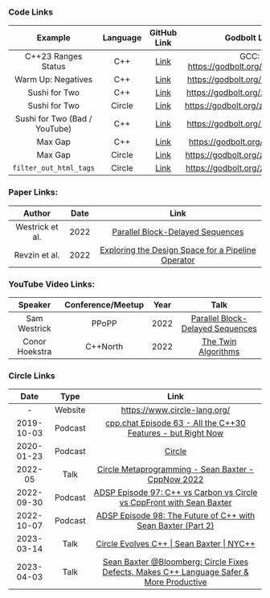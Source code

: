 ### Code Links

|            Example            | Language |                                                 GitHub Link                                                  |             Godbolt Link             |
| :---------------------------: | :------: | :----------------------------------------------------------------------------------------------------------: | :----------------------------------: |
|      C++23 Ranges Status      |   C++    |            [Link](https://github.com/codereport/ranges-examples/blob/main/cpp23_ranges_status.md)            | GCC: https://godbolt.org/z/vsfT6e96b |
|      Warm Up: Negatives       |   C++    |       [Link](https://github.com/codereport/Content/blob/main/Talks/2023-06-C%2B%2BOnSea/negatives.cpp)       |   https://godbolt.org/z/8TEevabqd    |
|         Sushi for Two         |   C++    |           [Link](https://github.com/codereport/top10/blob/main/05_sushi_for_two/sushi_for_two.cpp)           |   https://godbolt.org/z/69Kh8baz3    |
|         Sushi for Two         |  Circle  |       [Link](https://github.com/codereport/top10/blob/main/05_sushi_for_two/sushi_for_two_circle.cpp)        |   https://godbolt.org/z/P6PxMnhMz    |
| Sushi for Two (Bad / YouTube) |   C++    | [Link](https://github.com/codereport/Content/blob/main/Talks/2023-06-C%2B%2BOnSea/sushi_for_two_youtube.cpp) |   https://godbolt.org/z/hjbKb6jWM    |
|            Max Gap            |   C++    |                 [Link](https://github.com/codereport/top10/blob/main/06_max_gap/max_gap.cpp)                 |   https://godbolt.org/z/P43EhYcsj    |
|            Max Gap            |  Circle  |             [Link](https://github.com/codereport/top10/blob/main/06_max_gap/max_gap_circle.cpp)              |   https://godbolt.org/z/3K598jMMa    |
|    `filter_out_html_tags`     |  Circle  | [Link](https://github.com/codereport/Content/blob/main/Talks/2023-06-C%2B%2BOnSea/filter_out_html_tags.cpp)  |   https://godbolt.org/z/on5xMG5ax    |

### Paper Links:
|     Author      | Date  |                                          Link                                          |
| :-------------: | :---: | :------------------------------------------------------------------------------------: |
| Westrick et al. | 2022  | [Parallel Block-Delayed Sequences](https://dl.acm.org/doi/pdf/10.1145/3503221.3508434) |
|  Revzin et al.  | 2022  |         [Exploring the Design Space for a Pipeline Operator](wg21.link/p2672)          |

### YouTube Video Links:
|    Speaker     | Conference/Meetup | Year  |                                      Talk                                       |
| :------------: | :---------------: | :---: | :-----------------------------------------------------------------------------: |
|  Sam Westrick  |       PPoPP       | 2022  | [Parallel Block-Delayed Sequences](https://www.youtube.com/watch?v=jWaG90FbWKY) |
| Conor Hoekstra |     C++North      | 2022  |       [The Twin Algorithms](https://www.youtube.com/watch?v=NiferfBvN3s)        |

### Circle Links

|    Date    |  Type   |                                                                  Link                                                                   |
| :--------: | :-----: | :-------------------------------------------------------------------------------------------------------------------------------------: |
|     -      | Website |                                                      https://www.circle-lang.org/                                                       |
| 2019-10-03 | Podcast |                          [cpp.chat Episode 63 - All the C++30 Features - but Right Now](https://cpp.chat/63/)                           |
| 2020-01-23 | Podcast |                                             [Circle](https://cppcast.com/circle-language/)                                              |
|  2022-05   |  Talk   |                    [Circle Metaprogramming - Sean Baxter - CppNow 2022](https://www.youtube.com/watch?v=15j4bkipuAg)                    |
| 2022-09-30 | Podcast |     [ADSP Episode 97: C++ vs Carbon vs Circle vs CppFront with Sean Baxter](https://adspthepodcast.com/2022/09/30/Episode-97.html)      |
| 2022-10-07 | Podcast |          [ADSP Episode 98: The Future of C++ with Sean Baxter (Part 2)](https://adspthepodcast.com/2022/10/07/Episode-98.html)          |
| 2023-03-14 |  Talk   |                        [Circle Evolves C++ \| Sean Baxter \| NYC++](https://www.youtube.com/watch?v=P1ZDOGDMNLM)                        |
| 2023-04-03 |  Talk   | [Sean Baxter @Bloomberg: Circle Fixes Defects, Makes C++ Language Safer & More Productive](https://www.youtube.com/watch?v=x7fxeNqSK2k) |